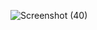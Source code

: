 ![Screenshot (40)](https://user-images.githubusercontent.com/50516206/83973203-72d7de80-a902-11ea-8a95-a47e4a1c8ec9.png)
